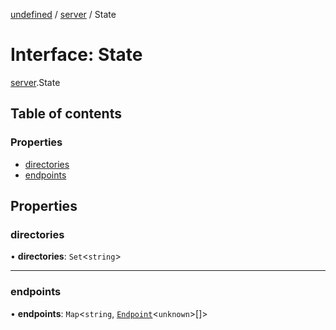 [undefined](../README.md) / [server](../modules/server.md) / State

# Interface: State

[server](../modules/server.md).State

## Table of contents

### Properties

- [directories](server.State.md#directories)
- [endpoints](server.State.md#endpoints)

## Properties

### directories

• **directories**: `Set`<`string`\>

___

### endpoints

• **endpoints**: `Map`<`string`, [`Endpoint`](server.Endpoint.md)<`unknown`\>[]\>
